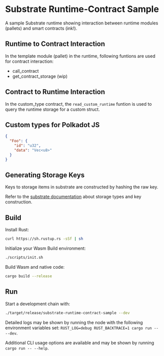 # Substrate Runtime-Contract Sample

A sample Substrate runtime showing interaction between runtime modules (pallets) and smart contracts (ink!).

## Runtime to Contract Interaction

In the template module (pallet) in the runtime, following funtions are used for contract interaction:

* call_contract
* get_contract_storage (wip)

## Contract to Runtime Interaction

In the custom_type contract, the `read_custom_runtime` funtion is used to query the runtime storage for a custom struct.

## Custom types for Polkadot JS

```json
{
  "Foo": {
    "id": "u32",
    "data": "Vec<u8>"
  }
}
```

## Generating Storage Keys

Keys to storage items in substrate are constructed by hashing the raw key.

Refer to the [substrate documentation](https://crates.parity.io/frame_support/macro.decl_storage.html#example) about storage types and key construction.

## Build

Install Rust:

```bash
curl https://sh.rustup.rs -sSf | sh
```

Initialize your Wasm Build environment:

```bash
./scripts/init.sh
```

Build Wasm and native code:

```bash
cargo build --release
```

## Run

Start a development chain with:

```bash
./target/release/substrate-runtime-contract-sample --dev
```

Detailed logs may be shown by running the node with the following environment variables set: `RUST_LOG=debug RUST_BACKTRACE=1 cargo run -- --dev`.

Additional CLI usage options are available and may be shown by running `cargo run -- --help`.

